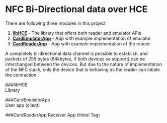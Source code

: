 # NFC Bi-Directional data over HCE

There are following three modules in this project

1. **[libHCE](#libHCE)** - The library that offers both reader and emulator APIs   
2. **[CardEmulatorApp](#CardEmulatorApp)** - App with example implementation of emulator    
3. **[CardReaderApp](#CardReaderApp)** - App with example implementation of the reader    

A completely bi-directional data channel is possible to establish, 
and packets of 255 bytes (64kbytes, if both devices so support) 
can be interchanged between the devices. But due to the nature of 
implementation of the NFC stack, only the device that is behaving 
as the reader can intiate the connection.



###libHCE    
Library

###CardEmulatorApp    
User app (client)

###CardReaderApp 
Receiver App (Hotel Tag)   

